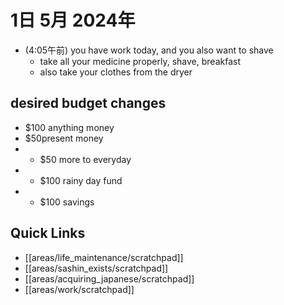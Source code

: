 # 1日 5月 2024年
- (4:05午前) you have work today, and you also want to shave
  - take all your medicine properly, shave, breakfast
  - also take your clothes from the dryer
 

## desired budget changes
- $100 anything money
- $50present money
- + $50 more to everyday
- + $100 rainy day fund
- + $100 savings


## Quick Links
- [[areas/life_maintenance/scratchpad]]
- [[areas/sashin_exists/scratchpad]]
- [[areas/acquiring_japanese/scratchpad]]
- [[areas/work/scratchpad]]
